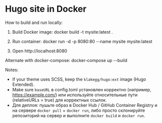 # Hugo site in Docker

How to build and run locally:

1. Build Docker image:
   docker build -t mysite:latest .

2. Run container:
   docker run -d -p 8080:80 --name mysite mysite:latest

3. Open http://localhost:8080

Alternate with docker-compose:
   docker-compose up --build

Notes:
- If your theme uses SCSS, keep the `klakegg/hugo:ext` image (Hugo Extended).
- Make sure `baseURL` в config.toml установлен корректно (например, https://example.com/)
  или используйте относительные пути (relativeURLs = true) для корректных ссылок.
- Для деплоя: пушьте образ в Docker Hub / GitHub Container Registry и на сервере `docker pull` + `docker run`,
  либо просто склонируйте репозиторий на сервер и выполните `docker build` и `docker run`.